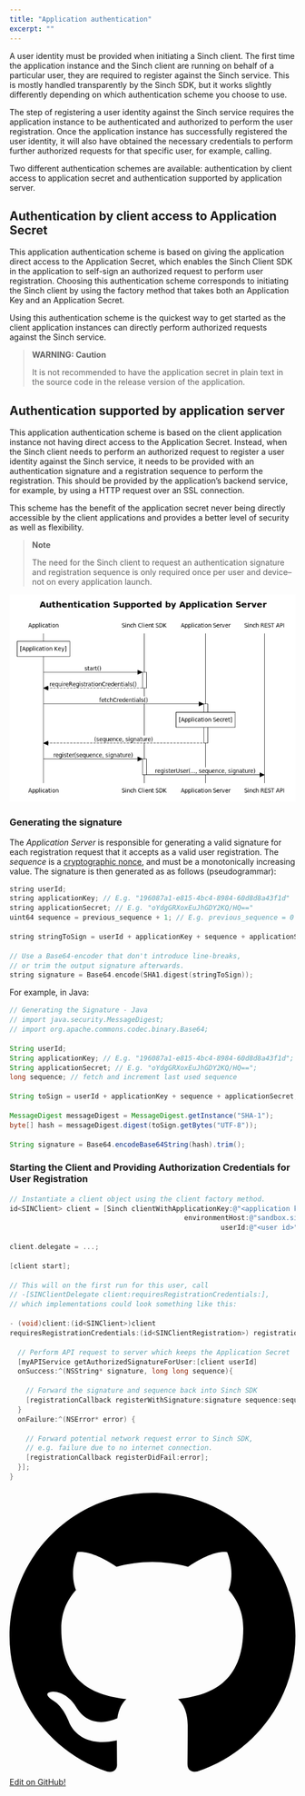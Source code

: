 ```yaml
---
title: "Application authentication"
excerpt: ""
---
```

A user identity must be provided when initiating a Sinch client. The first time the application instance and the Sinch client are running on behalf of a particular user, they are required to register against the Sinch service. This is mostly handled transparently by the Sinch SDK, but it works slightly differently depending on which authentication scheme you choose to use.

The step of registering a user identity against the Sinch service requires the application instance to be authenticated and authorized to perform the user registration. Once the application instance has successfully registered the user identity, it will also have obtained the necessary credentials to perform further authorized requests for that specific user, for example, calling.

Two different authentication schemes are available: authentication by client access to application secret and authentication supported by application server.

## Authentication by client access to Application Secret

This application authentication scheme is based on giving the application direct access to the Application Secret, which enables the Sinch Client SDK in the application to self-sign an authorized request to perform user registration. Choosing this authentication scheme corresponds to initiating the Sinch client by using the factory method that takes both an Application Key and an Application Secret.

Using this authentication scheme is the quickest way to get started as the client application instances can directly perform authorized requests against the Sinch service.

> **WARNING: Caution**    
>
> It is not recommended to have the application secret in plain text in the source code in the release version of the application.

## Authentication supported by application server

This application authentication scheme is based on the client application instance not having direct access to the Application Secret. Instead, when the Sinch client needs to perform an authorized request to register a user identity against the Sinch service, it needs to be provided with an authentication signature and a registration sequence to perform the registration. This should be provided by the application’s backend service, for example, by using a HTTP request over an SSL connection.

This scheme has the benefit of the application secret never being directly accessible by the client applications and provides a better level of security as well as flexibility.

> **Note**    
>
> The need for the Sinch client to request an authentication signature and registration sequence is only required once per user and device–not on every application launch.


![authentication_via_application_server.png](images/0711e55-authentication_via_application_server.png)

### Generating the signature

The *Application Server* is responsible for generating a valid signature for each registration request that it accepts as a valid user registration. The *sequence* is a [cryptographic nonce](http://en.wikipedia.org/wiki/Cryptographic_nonce), and must be a monotonically increasing value. The signature is then generated as as follows (pseudogrammar):
```objectivec
string userId;
string applicationKey; // E.g. "196087a1-e815-4bc4-8984-60d8d8a43f1d"
string applicationSecret; // E.g. "oYdgGRXoxEuJhGDY2KQ/HQ=="
uint64 sequence = previous_sequence + 1; // E.g. previous_sequence = 0

string stringToSign = userId + applicationKey + sequence + applicationSecret;

// Use a Base64-encoder that don't introduce line-breaks, 
// or trim the output signature afterwards.
string signature = Base64.encode(SHA1.digest(stringToSign));
```


For example, in Java:
```java
// Generating the Signature - Java
// import java.security.MessageDigest;
// import org.apache.commons.codec.binary.Base64;

String userId; 
String applicationKey; // E.g. "196087a1-e815-4bc4-8984-60d8d8a43f1d";
String applicationSecret; // E.g. "oYdgGRXoxEuJhGDY2KQ/HQ==";
long sequence; // fetch and increment last used sequence

String toSign = userId + applicationKey + sequence + applicationSecret;

MessageDigest messageDigest = MessageDigest.getInstance("SHA-1");
byte[] hash = messageDigest.digest(toSign.getBytes("UTF-8"));

String signature = Base64.encodeBase64String(hash).trim();
```


### Starting the Client and Providing Authorization Credentials for User Registration

```objectivec
// Instantiate a client object using the client factory method.
id<SINClient> client = [Sinch clientWithApplicationKey:@"<application key>" 
                                           environmentHost:@"sandbox.sinch.com" 
                                                    userId:@"<user id>"];

client.delegate = ...;

[client start];

// This will on the first run for this user, call 
// -[SINClientDelegate client:requiresRegistrationCredentials:], 
// which implementations could look something like this:

- (void)client:(id<SINClient>)client 
requiresRegistrationCredentials:(id<SINClientRegistration>) registrationCallback {

  // Perform API request to server which keeps the Application Secret
  [myAPIService getAuthorizedSignatureForUser:[client userId]
  onSuccess:^(NSString* signature, long long sequence){

    // Forward the signature and sequence back into Sinch SDK
    [registrationCallback registerWithSignature:signature sequence:sequence];
  }
  onFailure:^(NSError* error) {

    // Forward potential network request error to Sinch SDK, 
    // e.g. failure due to no internet connection.
    [registrationCallback registerDidFail:error];
  }];
}
```

<a class="gitbutton pill" target="_blank" href="https://github.com/sinch/docs/blob/master/docs/voice/voice-for-ios/voice-ios-application-authentication.md">
                        <span class="icon medium">
                            <svg xmlns="http://www.w3.org/2000/svg" role="img" viewBox="0 0 24 24"><title>GitHub icon</title><path d="M 12 0.297 c -6.63 0 -12 5.373 -12 12 c 0 5.303 3.438 9.8 8.205 11.385 c 0.6 0.113 0.82 -0.258 0.82 -0.577 c 0 -0.285 -0.01 -1.04 -0.015 -2.04 c -3.338 0.724 -4.042 -1.61 -4.042 -1.61 C 4.422 18.07 3.633 17.7 3.633 17.7 c -1.087 -0.744 0.084 -0.729 0.084 -0.729 c 1.205 0.084 1.838 1.236 1.838 1.236 c 1.07 1.835 2.809 1.305 3.495 0.998 c 0.108 -0.776 0.417 -1.305 0.76 -1.605 c -2.665 -0.3 -5.466 -1.332 -5.466 -5.93 c 0 -1.31 0.465 -2.38 1.235 -3.22 c -0.135 -0.303 -0.54 -1.523 0.105 -3.176 c 0 0 1.005 -0.322 3.3 1.23 c 0.96 -0.267 1.98 -0.399 3 -0.405 c 1.02 0.006 2.04 0.138 3 0.405 c 2.28 -1.552 3.285 -1.23 3.285 -1.23 c 0.645 1.653 0.24 2.873 0.12 3.176 c 0.765 0.84 1.23 1.91 1.23 3.22 c 0 4.61 -2.805 5.625 -5.475 5.92 c 0.42 0.36 0.81 1.096 0.81 2.22 c 0 1.606 -0.015 2.896 -0.015 3.286 c 0 0.315 0.21 0.69 0.825 0.57 C 20.565 22.092 24 17.592 24 12.297 c 0 -6.627 -5.373 -12 -12 -12" /></svg>
                        </span>
                        Edit on GitHub!</a>